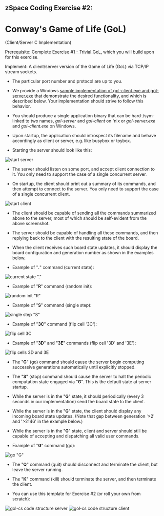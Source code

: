 ## zSpace Coding Exercise #2:

# Conway's Game of Life (GoL) 
(Client/Server C Implementation)

Prerequisite: Complete [Exercise #1 - Trivial GoL](https://github.com/zspace/system.software.interview.gol.public/blob/master/GOL-trivial.md), which you will build upon for this exercise.

Implement: A client/server version of the Game of Life (GoL) via TCP/IP stream sockets.

* The particular port number and protocol are up to you.

* We provide a Windows [sample implementation of gol-client.exe and gol-server.exe](https://github.com/zspace/system.software.interview.gol.public/tree/master/bin) that demonstrate the desired functionality, and which is described below.  Your implementation should strive to follow this behavior.

* You should produce a single application binary that can be hard-/sym-linked to two names, *gol-server* and *gol-client* on 'nix or *gol-server.exe* and *gol-client.exe* on Windows.

* Upon startup, the application should introspect its filename and behave accordingly as client or server, e.g. like busybox or toybox.

* Starting the server should look like this:

![start server](https://raw.githubusercontent.com/zspace/system.software.interview.gol.public/master/gol-cs/1.gol-server.png)

* The server should listen on some port, and accept client connection to it.  You only need to support the case of a single concurrent server.

* On startup, the client should print out a summary of its commands, and then attempt to connect to the server.  You only need to support the case of a single concurrent client.

![start client](https://raw.githubusercontent.com/zspace/system.software.interview.gol.public/master/gol-cs/2.gol-client.png)

* The client should be capable of sending all the commands summarized above to the server, most of which should be self-evident from the above screenshot.  

* The server should be capable of handling all these commands, and then replying back to the client with the resulting state of the board.  

* When the client receives such board state updates, it should display the board configuration and generation number as shown in the examples below. 
   
* Example of "**.**" command (current state):

![current state "."](https://raw.githubusercontent.com/zspace/system.software.interview.gol.public/master/gol-cs/3.gol-client-send-request-dot-command.png)

* Example of "**R**" command (random init):

![random init "R"](https://raw.githubusercontent.com/zspace/system.software.interview.gol.public/master/gol-cs/4.gol-client-send-random-init-R-command.png)

* Example of "**S**" command (single step):

![single step "S"](https://raw.githubusercontent.com/zspace/system.software.interview.gol.public/master/gol-cs/5.gol-client-send-step-S-command.png)

* Example of "**3C**" command (flip cell '3C'):

![flip cell 3C](https://raw.githubusercontent.com/zspace/system.software.interview.gol.public/master/gol-cs/6.gol-client-send-flip-3C-command.png)

* Example of "**3D**" and "**3E**" commands (flip cell '3D' and '3E'):

![flip cells 3D and 3E](https://raw.githubusercontent.com/zspace/system.software.interview.gol.public/master/gol-cs/7.gol-client-send-flip-3D-3E-commands.png)

* The "**G**" (go) command should cause the server begin computing successive generations automatically until explicitly stopped.

* The "**S**" (stop) command should cause the server to halt the periodic computation state engaged via "**G**".  This is the default state at server startup.

* While the server is in the "**G**" state, it should periodically (every 3 seconds in our implementation) send the board state to the client. 

* While the server is in the "**G**" state, the client should display any incoming board state updates. (Note that gap between generation '>2' and '>2146' in the example below.)

* While the server is in the "**G**" state, client and server should still be capable of accepting and dispatching all valid user commands.

* Example of "**G**" command (go):

![go "G"](https://raw.githubusercontent.com/zspace/system.software.interview.gol.public/master/gol-cs/8.gol-client-send-go-G-command.png)

* The "**Q**" command (quit) should disconnect and terminate the client, but leave the server running.

* The "**K**" command (kill) should terminate the server, and then terminate the client.

* You can use this template for Exercise #2 (or roll your own from scratch):

![gol-cs code structure server](https://raw.githubusercontent.com/zspace/system.software.interview.gol.public/master/gol-cs/gol-server.png)
![gol-cs code structure client](https://raw.githubusercontent.com/zspace/system.software.interview.gol.public/master/gol-cs/gol-client.png)
